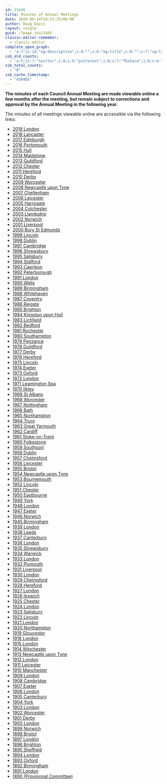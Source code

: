 ```yaml
---
id: 21445
title: Minutes of Annual Meetings
date: 2020-09-14T18:13:25+00:00
author: Doug Davis
layout: single
guid: /?page_id=21445
classic-editor-remember:
  - classic-editor
complete_open_graph:
  - 'a:7:{s:14:"og:description";s:0:"";s:8:"og:title";s:0:"";s:7:"og:type";s:0:"";s:12:"twitter:card";s:7:"summary";s:15:"twitter:creator";s:0:"";s:19:"twitter:description";s:0:"";s:8:"og:image";s:0:"";}'
ssb_old_counts:
  - 'a:5:{s:7:"twitter";i:0;s:9:"pinterest";i:0;s:7:"fbshare";i:0;s:6:"reddit";i:0;s:6:"tumblr";N;}'
ssb_total_counts:
  - "0"
ssb_cache_timestamp:
  - "450465"
---
```

**The minutes of each Council Annual Meeting are made viewable online a few months after the meeting, but remain subject to corrections and approval by the Annual Meeting in the following year.**

The minutes of all meetings viewable online are accessible via the following links:

  * <a href="http://www.methods.org.uk//archive/ccm2019.htm" target="_blank" rel="noopener noreferrer">2019 London</a>
  * <a href="http://www.methods.org.uk//archive/ccm2018.htm" target="_blank" rel="noopener noreferrer">2018 Lancaster</a>
  * <a href="http://www.methods.org.uk//archive/ccm2017.htm" target="_blank" rel="noopener noreferrer">2017 Edinburgh</a>
  * <a href="http://www.methods.org.uk//archive/ccm2016.htm" target="_blank" rel="noopener noreferrer">2016 Portsmouth</a>
  * <a href="http://www.methods.org.uk//archive/ccm2015.htm" target="_blank" rel="noopener noreferrer">2015 Hull</a>
  * <a href="http://www.methods.org.uk//archive/ccm2014.htm" target="_blank" rel="noopener noreferrer">2014 Maidstone</a>
  * <a href="http://www.methods.org.uk//archive/ccm2013.htm" target="_blank" rel="noopener noreferrer">2013 Guildford</a>
  * <a href="http://www.methods.org.uk//archive/ccm2012.htm" target="_blank" rel="noopener noreferrer">2012 Chester</a>
  * <a href="http://www.methods.org.uk//archive/ccm2011.htm" target="_blank" rel="noopener noreferrer">2011 Hereford</a>
  * <a href="http://www.methods.org.uk//archive/ccm2010.htm" target="_blank" rel="noopener noreferrer">2010 Derby</a>
  * <a href="http://www.methods.org.uk//archive/ccm2009.htm" target="_blank" rel="noopener noreferrer">2009 Worcester</a>
  * <a href="http://www.methods.org.uk//archive/ccm2008.htm" target="_blank" rel="noopener noreferrer">2008 Newcastle upon Tyne</a>
  * <a href="http://www.methods.org.uk//archive/ccm2007.htm" target="_blank" rel="noopener noreferrer">2007 Cheltenham</a>
  * <a href="http://www.methods.org.uk//archive/ccm2006.htm" target="_blank" rel="noopener noreferrer">2006 Leicester</a>
  * <a href="http://www.methods.org.uk//archive/ccm2005.htm" target="_blank" rel="noopener noreferrer">2005 Harrogate</a>
  * <a href="http://www.methods.org.uk//archive/ccm2004.htm" target="_blank" rel="noopener noreferrer">2004 Colchester</a>
  * <a href="http://www.methods.org.uk//archive/ccm2003.htm" target="_blank" rel="noopener noreferrer">2003 Llandudno</a>
  * <a href="http://www.methods.org.uk//archive/ccm2002.htm" target="_blank" rel="noopener noreferrer">2002 Norwich</a>
  * <a href="http://www.methods.org.uk//archive/ccm2001.htm" target="_blank" rel="noopener noreferrer">2001 Liverpool</a>
  * <a href="http://www.methods.org.uk//archive/ccm2000.htm" target="_blank" rel="noopener noreferrer">2000 Bury St Edmunds</a>
  * <a href="http://www.methods.org.uk//archive/ccm1999.htm" target="_blank" rel="noopener noreferrer">1999 Lincoln</a>
  * <a href="http://www.methods.org.uk//archive/ccm1998.htm" target="_blank" rel="noopener noreferrer">1998 Dublin</a>
  * <a href="http://www.methods.org.uk//archive/ccm1997.htm" target="_blank" rel="noopener noreferrer">1997 Cambridge</a>
  * <a href="http://www.methods.org.uk//archive/ccm1996.htm" target="_blank" rel="noopener noreferrer">1996 Shrewsbury</a>
  * <a href="http://www.methods.org.uk//archive/ccm1995.htm" target="_blank" rel="noopener noreferrer">1995 Salisbury</a>
  * <a href="http://www.methods.org.uk//archive/ccm1994.htm" target="_blank" rel="noopener noreferrer">1994 Stafford</a>
  * <a href="http://www.methods.org.uk//archive/ccm1993.htm" target="_blank" rel="noopener noreferrer">1993 Caerleon</a>
  * <a href="http://www.methods.org.uk//archive/ccm1992.htm" target="_blank" rel="noopener noreferrer">1992 Peterborough</a>
  * <a href="http://www.methods.org.uk//archive/ccm1991.htm" target="_blank" rel="noopener noreferrer">1991 London</a>
  * <a href="http://www.methods.org.uk//archive/ccm1990.htm" target="_blank" rel="noopener noreferrer">1990 Wells</a>
  * <a href="http://www.methods.org.uk//archive/ccm1989.htm" target="_blank" rel="noopener noreferrer">1989 Birmingham</a>
  * <a href="http://www.methods.org.uk//archive/ccm1988.htm" target="_blank" rel="noopener noreferrer">1988 Whitehaven</a>
  * <a href="http://www.methods.org.uk//archive/ccm1987.htm" target="_blank" rel="noopener noreferrer">1987 Coventry</a>
  * <a href="http://www.methods.org.uk//archive/ccm1986.htm" target="_blank" rel="noopener noreferrer">1986 Reigate</a>
  * <a href="http://www.methods.org.uk//archive/ccm1985.htm" target="_blank" rel="noopener noreferrer">1985 Brighton</a>
  * <a href="http://www.methods.org.uk//archive/ccm1984.htm" target="_blank" rel="noopener noreferrer">1984 Kingston upon Hull</a>
  * <a href="http://www.methods.org.uk//archive/ccm1983.htm" target="_blank" rel="noopener noreferrer">1983 Lichfield</a>
  * <a href="http://www.methods.org.uk//archive/ccm1982.htm" target="_blank" rel="noopener noreferrer">1982 Bedford</a>
  * <a href="http://www.methods.org.uk//archive/ccm1981.htm" target="_blank" rel="noopener noreferrer">1981 Rochester</a>
  * <a href="http://www.methods.org.uk//archive/ccm1980.htm" target="_blank" rel="noopener noreferrer">1980 Southampton</a>
  * <a href="http://www.methods.org.uk//archive/ccm1979.htm" target="_blank" rel="noopener noreferrer">1979 Penzance</a>
  * <a href="http://www.methods.org.uk//archive/ccm1978.htm" target="_blank" rel="noopener noreferrer">1978 Guildford</a>
  * <a href="http://www.methods.org.uk//archive/ccm1977.htm" target="_blank" rel="noopener noreferrer">1977 Derby</a>
  * <a href="http://www.methods.org.uk//archive/ccm1976.htm" target="_blank" rel="noopener noreferrer">1976 Hereford</a>
  * <a href="http://www.methods.org.uk//archive/ccm1975.htm" target="_blank" rel="noopener noreferrer">1975 Lincoln</a>
  * <a href="http://www.methods.org.uk//archive/ccm1974.htm" target="_blank" rel="noopener noreferrer">1974 Exeter</a>
  * <a href="http://www.methods.org.uk//archive/ccm1973.htm" target="_blank" rel="noopener noreferrer">1973 Oxford</a>
  * <a href="http://www.methods.org.uk//archive/ccm1972.htm" target="_blank" rel="noopener noreferrer">1972 London</a>
  * <a href="http://www.methods.org.uk//archive/ccm1971.htm" target="_blank" rel="noopener noreferrer">1971 Leamington Spa</a>
  * <a href="http://www.methods.org.uk//archive/ccm1970.htm" target="_blank" rel="noopener noreferrer">1970 Ilkley</a>
  * <a href="http://www.methods.org.uk//archive/ccm1969.htm" target="_blank" rel="noopener noreferrer">1969 St Albans</a>
  * <a href="http://www.methods.org.uk//archive/ccm1968.htm" target="_blank" rel="noopener noreferrer">1968 Worcester</a>
  * <a href="http://www.methods.org.uk//archive/ccm1967.htm" target="_blank" rel="noopener noreferrer">1967 Nottingham</a>
  * <a href="http://www.methods.org.uk//archive/ccm1966.htm" target="_blank" rel="noopener noreferrer">1966 Bath</a>
  * <a href="http://www.methods.org.uk//archive/ccm1965.htm" target="_blank" rel="noopener noreferrer">1965 Northampton</a>
  * <a href="http://www.methods.org.uk//archive/ccm1964.htm" target="_blank" rel="noopener noreferrer">1964 Truro</a>
  * <a href="http://www.methods.org.uk//archive/ccm1963.htm" target="_blank" rel="noopener noreferrer">1963 Great Yarmouth</a>
  * <a href="http://www.methods.org.uk//archive/ccm1962.htm" target="_blank" rel="noopener noreferrer">1962 Cardiff</a>
  * <a href="http://www.methods.org.uk//archive/ccm1961.htm" target="_blank" rel="noopener noreferrer">1961 Stoke-on-Trent</a>
  * <a href="http://www.methods.org.uk//archive/ccm1960.htm" target="_blank" rel="noopener noreferrer">1960 Folkestone</a>
  * <a href="http://www.methods.org.uk//archive/ccm1959.htm" target="_blank" rel="noopener noreferrer">1959 Southport</a>
  * <a href="http://www.methods.org.uk//archive/ccm1958.htm" target="_blank" rel="noopener noreferrer">1958 Dublin</a>
  * <a href="http://www.methods.org.uk//archive/ccm1957.htm" target="_blank" rel="noopener noreferrer">1957 Chelmsford</a>
  * <a href="http://www.methods.org.uk//archive/ccm1956.htm" target="_blank" rel="noopener noreferrer">1956 Leicester</a>
  * <a href="http://www.methods.org.uk//archive/ccm1955.htm" target="_blank" rel="noopener noreferrer">1955 Bristol</a>
  * <a href="http://www.methods.org.uk//archive/ccm1954.htm" target="_blank" rel="noopener noreferrer">1954 Newcastle upon Tyne</a>
  * <a href="http://www.methods.org.uk//archive/ccm1953.htm" target="_blank" rel="noopener noreferrer">1953 Bournemouth</a>
  * <a href="http://www.methods.org.uk//archive/ccm1952.htm" target="_blank" rel="noopener noreferrer">1952 Lincoln</a>
  * <a href="http://www.methods.org.uk//archive/ccm1951.htm" target="_blank" rel="noopener noreferrer">1951 Chester</a>
  * <a href="http://www.methods.org.uk//archive/ccm1950.htm" target="_blank" rel="noopener noreferrer">1950 Eastbourne</a>
  * <a href="http://www.methods.org.uk//archive/ccm1949.htm" target="_blank" rel="noopener noreferrer">1949 York</a>
  * <a href="http://www.methods.org.uk//archive/ccm1948.htm" target="_blank" rel="noopener noreferrer">1948 London</a>
  * <a href="http://www.methods.org.uk//archive/ccm1947.htm" target="_blank" rel="noopener noreferrer">1947 Exeter</a>
  * <a href="http://www.methods.org.uk//archive/ccm1946.htm" target="_blank" rel="noopener noreferrer">1946 Norwich</a>
  * <a href="http://www.methods.org.uk//archive/ccm1945.htm" target="_blank" rel="noopener noreferrer">1945 Birmingham</a>
  * <a href="http://www.methods.org.uk//archive/ccm1939.htm" target="_blank" rel="noopener noreferrer">1939 London</a>
  * <a href="http://www.methods.org.uk//archive/ccm1938.htm" target="_blank" rel="noopener noreferrer">1938 Leeds</a>
  * <a href="http://www.methods.org.uk//archive/ccm1937.htm" target="_blank" rel="noopener noreferrer">1937 Canterbury</a>
  * <a href="http://www.methods.org.uk//archive/ccm1936.htm" target="_blank" rel="noopener noreferrer">1936 London</a>
  * <a href="http://www.methods.org.uk//archive/ccm1935.htm" target="_blank" rel="noopener noreferrer">1935 Shrewsbury</a>
  * <a href="http://www.methods.org.uk//archive/ccm1934.htm" target="_blank" rel="noopener noreferrer">1934 Warwick</a>
  * <a href="http://www.methods.org.uk//archive/ccm1933.htm" target="_blank" rel="noopener noreferrer">1933 London</a>
  * <a href="http://www.methods.org.uk//archive/ccm1932.htm" target="_blank" rel="noopener noreferrer">1932 Plymouth</a>
  * <a href="http://www.methods.org.uk//archive/ccm1931.htm" target="_blank" rel="noopener noreferrer">1931 Liverpool</a>
  * <a href="http://www.methods.org.uk//archive/ccm1930.htm" target="_blank" rel="noopener noreferrer">1930 London</a>
  * <a href="http://www.methods.org.uk//archive/ccm1929.htm" target="_blank" rel="noopener noreferrer">1929 Chelmsford</a>
  * <a href="http://www.methods.org.uk//archive/ccm1928.htm" target="_blank" rel="noopener noreferrer">1928 Hereford</a>
  * <a href="http://www.methods.org.uk//archive/ccm1927.htm" target="_blank" rel="noopener noreferrer">1927 London</a>
  * <a href="http://www.methods.org.uk//archive/ccm1926.htm" target="_blank" rel="noopener noreferrer">1926 Ipswich</a>
  * <a href="http://www.methods.org.uk//archive/ccm1925.htm" target="_blank" rel="noopener noreferrer">1925 Chester</a>
  * <a href="http://www.methods.org.uk//archive/ccm1924.htm" target="_blank" rel="noopener noreferrer">1924 London</a>
  * <a href="http://www.methods.org.uk//archive/ccm1923.htm" target="_blank" rel="noopener noreferrer">1923 Salisbury</a>
  * <a href="http://www.methods.org.uk//archive/ccm1922.htm" target="_blank" rel="noopener noreferrer">1922 Lincoln</a>
  * <a href="http://www.methods.org.uk//archive/ccm1921.htm" target="_blank" rel="noopener noreferrer">1921 London</a>
  * <a href="http://www.methods.org.uk//archive/ccm1920.htm" target="_blank" rel="noopener noreferrer">1920 Northampton</a>
  * <a href="http://www.methods.org.uk//archive/ccm1919.htm" target="_blank" rel="noopener noreferrer">1919 Gloucester</a>
  * <a href="http://www.methods.org.uk//archive/ccm1918.htm" target="_blank" rel="noopener noreferrer">1918 London</a>
  * <a href="http://www.methods.org.uk//archive/ccm1915.htm" target="_blank" rel="noopener noreferrer">1915 London</a>
  * <a href="http://www.methods.org.uk//archive/ccm1914.htm" target="_blank" rel="noopener noreferrer">1914 Winchester</a>
  * <a href="http://www.methods.org.uk//archive/ccm1913.htm" target="_blank" rel="noopener noreferrer">1913 Newcastle upon Tyne</a>
  * <a href="http://www.methods.org.uk//archive/ccm1912.htm" target="_blank" rel="noopener noreferrer">1912 London</a>
  * <a href="http://www.methods.org.uk//archive/ccm1911.htm" target="_blank" rel="noopener noreferrer">1911 Leicester</a>
  * <a href="http://www.methods.org.uk//archive/ccm1910.htm" target="_blank" rel="noopener noreferrer">1910 Manchester</a>
  * <a href="http://www.methods.org.uk//archive/ccm1909.htm" target="_blank" rel="noopener noreferrer">1909 London</a>
  * <a href="http://www.methods.org.uk//archive/ccm1908.htm" target="_blank" rel="noopener noreferrer">1908 Cambridge</a>
  * <a href="http://www.methods.org.uk//archive/ccm1907.htm" target="_blank" rel="noopener noreferrer">1907 Exeter</a>
  * <a href="http://www.methods.org.uk//archive/ccm1906.htm" target="_blank" rel="noopener noreferrer">1906 London</a>
  * <a href="http://www.methods.org.uk//archive/ccm1905.htm" target="_blank" rel="noopener noreferrer">1905 Canterbury</a>
  * <a href="http://www.methods.org.uk//archive/ccm1904.htm" target="_blank" rel="noopener noreferrer">1904 York</a>
  * <a href="http://www.methods.org.uk//archive/ccm1903.htm" target="_blank" rel="noopener noreferrer">1903 London</a>
  * <a href="http://www.methods.org.uk//archive/ccm1902.htm" target="_blank" rel="noopener noreferrer">1902 Worcester</a>
  * <a href="http://www.methods.org.uk//archive/ccm1901.htm" target="_blank" rel="noopener noreferrer">1901 Derby</a>
  * <a href="http://www.methods.org.uk//archive/ccm1900.htm" target="_blank" rel="noopener noreferrer">1900 London</a>
  * <a href="http://www.methods.org.uk//archive/ccm1899.htm" target="_blank" rel="noopener noreferrer">1899 Norwich</a>
  * <a href="http://www.methods.org.uk//archive/ccm1898.htm" target="_blank" rel="noopener noreferrer">1898 Bristol</a>
  * <a href="http://www.methods.org.uk//archive/ccm1897.htm" target="_blank" rel="noopener noreferrer">1897 London</a>
  * <a href="http://www.methods.org.uk//archive/ccm1896.htm" target="_blank" rel="noopener noreferrer">1896 Brighton</a>
  * <a href="http://www.methods.org.uk//archive/ccm1895.htm" target="_blank" rel="noopener noreferrer">1895 Sheffield</a>
  * <a href="http://www.methods.org.uk//archive/ccm1894.htm" target="_blank" rel="noopener noreferrer">1894 London</a>
  * <a href="http://www.methods.org.uk//archive/ccm1893.htm" target="_blank" rel="noopener noreferrer">1893 Oxford</a>
  * <a href="http://www.methods.org.uk//archive/ccm1892.htm" target="_blank" rel="noopener noreferrer">1892 Birmingham</a>
  * <a href="http://www.methods.org.uk//archive/ccm1891.htm" target="_blank" rel="noopener noreferrer">1891 London</a>
  * <a href="http://www.methods.org.uk/archive/ccpcm.htm" target="_blank" rel="noopener noreferrer">1890 (Provisional Committee)</a>
